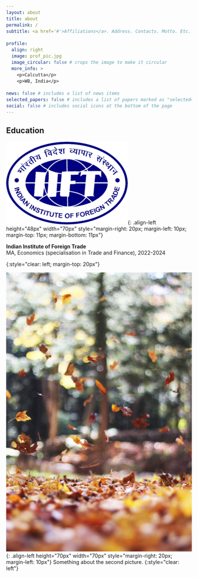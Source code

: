 ```yaml
---
layout: about
title: about
permalink: /
subtitle: <a href='#'>Affiliations</a>. Address. Contacts. Motto. Etc.

profile:
  align: right
  image: prof_pic.jpg
  image_circular: false # crops the image to make it circular
  more_info: >
    <p>Calcutta</p>
    <p>WB, India</p>

news: false # includes a list of news items
selected_papers: false # includes a list of papers marked as "selected={true}"
social: false # includes social icons at the bottom of the page
---
```


## Education

![](/assets/img/iift.png){: .align-left height="48px" width="70px" style="margin-right: 20px; margin-left: 10px; margin-top: 11px; margin-bottom: 11px"}
<p><b>Indian Institute of Foreign Trade</b><br>
MA, Economics (specialisation in Trade and Finance), 2022-2024<p>
{:style="clear: left; margin-top: 20px"}

![](/assets/img/2.jpg){: .align-left height="70px" width="70px" style="margin-right: 20px; margin-left: 10px"}
Something about the second picture.
{:style="clear: left"}
